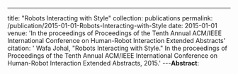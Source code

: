 ---
title: "Robots Interacting with Style"
collection: publications
permalink: /publication/2015-01-01-Robots-Interacting-with-Style
date: 2015-01-01
venue: 'In the proceedings of Proceedings of the Tenth Annual ACM/IEEE International Conference on Human-Robot Interaction Extended Abstracts'
citation: ' Wafa Johal, &quot;Robots Interacting with Style.&quot; In the proceedings of Proceedings of the Tenth Annual ACM/IEEE International Conference on Human-Robot Interaction Extended Abstracts, 2015.'
---**Abstract**: